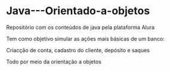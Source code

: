 # Java---Orientado-a-objetos

Repositório com os conteúdos de java pela plataforma Alura

Tem como objetivo simular as ações mais básicas de um banco:

Criacção de conta, cadastro do cliente, depósito e saques
  
Todo por meio da orientação a objetos
